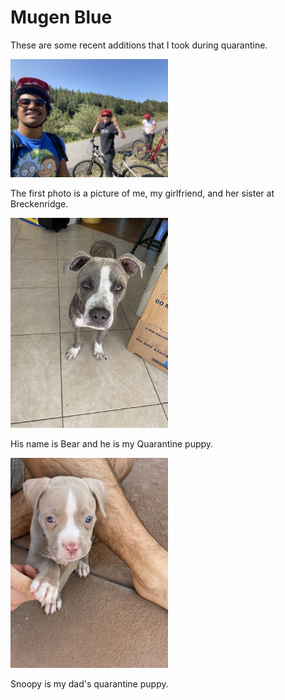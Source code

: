 
# Mugen Blue

These are some recent additions that I took during quarantine.

<img width="50%" src="images/BikeTrip.jpeg">

The first photo is a picture of me, my girlfriend, and her sister at Breckenridge.

<img width="50%" src="images/Bear.jpeg">

His name is Bear and he is my Quarantine puppy.

<img width="50%" src="images/Snoopy.jpeg">

Snoopy is my dad's quarantine puppy. 
